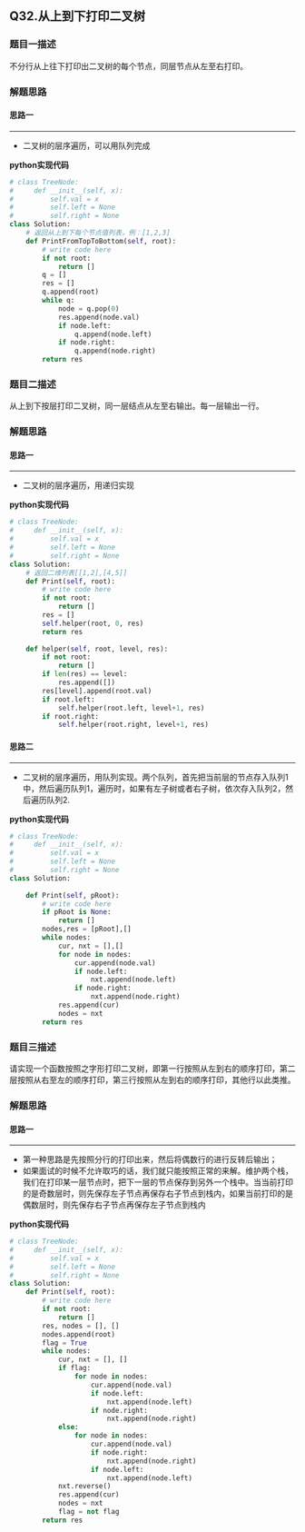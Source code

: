 ## Q32.从上到下打印二叉树
### 题目一描述
不分行从上往下打印出二叉树的每个节点，同层节点从左至右打印。
### 解题思路
#### 思路一
****
- 二叉树的层序遍历，可以用队列完成

**python实现代码**
```python
# class TreeNode:
#     def __init__(self, x):
#         self.val = x
#         self.left = None
#         self.right = None
class Solution:
    # 返回从上到下每个节点值列表，例：[1,2,3]
    def PrintFromTopToBottom(self, root):
        # write code here
        if not root:
            return []
        q = []
        res = []
        q.append(root)
        while q:
            node = q.pop(0)
            res.append(node.val)
            if node.left:
                q.append(node.left)
            if node.right:
                q.append(node.right)
        return res
```

### 题目二描述
从上到下按层打印二叉树，同一层结点从左至右输出。每一层输出一行。
### 解题思路
#### 思路一
****
- 二叉树的层序遍历，用递归实现

**python实现代码**
```python
# class TreeNode:
#     def __init__(self, x):
#         self.val = x
#         self.left = None
#         self.right = None
class Solution:
    # 返回二维列表[[1,2],[4,5]]
    def Print(self, root):
        # write code here
        if not root:
            return []
        res = []
        self.helper(root, 0, res)
        return res
    
    def helper(self, root, level, res):
        if not root:
            return []
        if len(res) == level:
            res.append([])
        res[level].append(root.val)
        if root.left:
            self.helper(root.left, level+1, res)
        if root.right:
            self.helper(root.right, level+1, res)
```

#### 思路二
****
- 二叉树的层序遍历，用队列实现。两个队列，首先把当前层的节点存入队列1中，然后遍历队列1，遍历时，如果有左子树或者右子树，依次存入队列2，然后遍历队列2.

**python实现代码**
```python
# class TreeNode:
#     def __init__(self, x):
#         self.val = x
#         self.left = None
#         self.right = None
class Solution:
    
    def Print(self, pRoot):
        # write code here
        if pRoot is None:
            return []
        nodes,res = [pRoot],[]
        while nodes:
            cur, nxt = [],[]
            for node in nodes:
                cur.append(node.val)
                if node.left:
                    nxt.append(node.left)
                if node.right:
                    nxt.append(node.right)
            res.append(cur)
            nodes = nxt
        return res
```
### 题目三描述
请实现一个函数按照之字形打印二叉树，即第一行按照从左到右的顺序打印，第二层按照从右至左的顺序打印，第三行按照从左到右的顺序打印，其他行以此类推。
### 解题思路
#### 思路一
****
- 第一种思路是先按照分行的打印出来，然后将偶数行的进行反转后输出；
- 如果面试的时候不允许取巧的话，我们就只能按照正常的来解。维护两个栈，我们在打印某一层节点时，把下一层的节点保存到另外一个栈中。当当前打印的是奇数层时，则先保存左子节点再保存右子节点到栈内，如果当前打印的是偶数层时，则先保存右子节点再保存左子节点到栈内

**python实现代码**
```python
# class TreeNode:
#     def __init__(self, x):
#         self.val = x
#         self.left = None
#         self.right = None
class Solution:
    def Print(self, root):
        # write code here
        if not root:
            return []
        res, nodes = [], []
        nodes.append(root)
        flag = True
        while nodes:
            cur, nxt = [], []
            if flag:
                for node in nodes:
                    cur.append(node.val)
                    if node.left:
                        nxt.append(node.left)
                    if node.right:
                        nxt.append(node.right)
            else:
                for node in nodes:
                    cur.append(node.val)
                    if node.right:
                        nxt.append(node.right)
                    if node.left:
                        nxt.append(node.left)
            nxt.reverse()
            res.append(cur)
            nodes = nxt
            flag = not flag
        return res
```